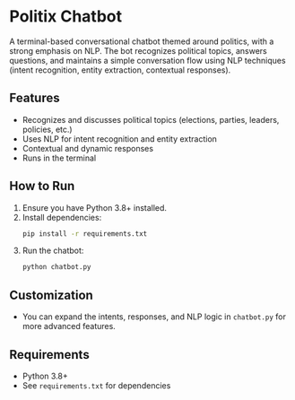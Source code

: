 # Politix Chatbot

A terminal-based conversational chatbot themed around politics, with a strong emphasis on NLP. The bot recognizes political topics, answers questions, and maintains a simple conversation flow using NLP techniques (intent recognition, entity extraction, contextual responses).

## Features
- Recognizes and discusses political topics (elections, parties, leaders, policies, etc.)
- Uses NLP for intent recognition and entity extraction
- Contextual and dynamic responses
- Runs in the terminal

## How to Run
1. Ensure you have Python 3.8+ installed.
2. Install dependencies:
   ```bash
   pip install -r requirements.txt
   ```
3. Run the chatbot:
   ```bash
   python chatbot.py
   ```

## Customization
- You can expand the intents, responses, and NLP logic in `chatbot.py` for more advanced features.

## Requirements
- Python 3.8+
- See `requirements.txt` for dependencies
